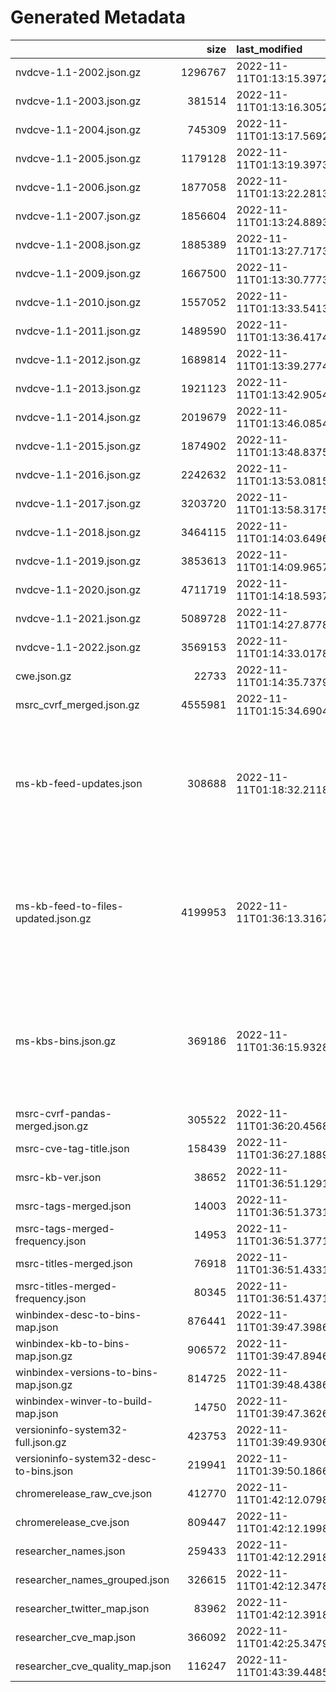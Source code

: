 # Generated Metadata

|                                        |    size | last_modified              |   count |     gen_time | key_index   | key_data   | swap_axes   | normalize   | skip_book   | sources                                                                                                                                                                                                                                                                                                                                                                                                                                        |
|:---------------------------------------|--------:|:---------------------------|--------:|-------------:|:------------|:-----------|:------------|:------------|:------------|:-----------------------------------------------------------------------------------------------------------------------------------------------------------------------------------------------------------------------------------------------------------------------------------------------------------------------------------------------------------------------------------------------------------------------------------------------|
| nvdcve-1.1-2002.json.gz                | 1296767 | 2022-11-11T01:13:15.397282 |    6769 |    2.04926   |             | cves       | False       | True        | False       | ['https://nvd.nist.gov/feeds/json/cve/1.1/']                                                                                                                                                                                                                                                                                                                                                                                                   |
| nvdcve-1.1-2003.json.gz                |  381514 | 2022-11-11T01:13:16.305288 |    1553 |    0.907019  |             | cves       | False       | True        | False       | ['https://nvd.nist.gov/feeds/json/cve/1.1/']                                                                                                                                                                                                                                                                                                                                                                                                   |
| nvdcve-1.1-2004.json.gz                |  745309 | 2022-11-11T01:13:17.569297 |    2707 |    1.26344   |             | cves       | False       | True        | False       | ['https://nvd.nist.gov/feeds/json/cve/1.1/']                                                                                                                                                                                                                                                                                                                                                                                                   |
| nvdcve-1.1-2005.json.gz                | 1179128 | 2022-11-11T01:13:19.397310 |    4765 |    1.8281    |             | cves       | False       | True        | False       | ['https://nvd.nist.gov/feeds/json/cve/1.1/']                                                                                                                                                                                                                                                                                                                                                                                                   |
| nvdcve-1.1-2006.json.gz                | 1877058 | 2022-11-11T01:13:22.281326 |    7140 |    2.88012   |             | cves       | False       | True        | False       | ['https://nvd.nist.gov/feeds/json/cve/1.1/']                                                                                                                                                                                                                                                                                                                                                                                                   |
| nvdcve-1.1-2007.json.gz                | 1856604 | 2022-11-11T01:13:24.889341 |    6577 |    2.60855   |             | cves       | False       | True        | False       | ['https://nvd.nist.gov/feeds/json/cve/1.1/']                                                                                                                                                                                                                                                                                                                                                                                                   |
| nvdcve-1.1-2008.json.gz                | 1885389 | 2022-11-11T01:13:27.717357 |    7171 |    2.82718   |             | cves       | False       | True        | False       | ['https://nvd.nist.gov/feeds/json/cve/1.1/']                                                                                                                                                                                                                                                                                                                                                                                                   |
| nvdcve-1.1-2009.json.gz                | 1667500 | 2022-11-11T01:13:30.777377 |    5023 |    3.06152   |             | cves       | False       | True        | False       | ['https://nvd.nist.gov/feeds/json/cve/1.1/']                                                                                                                                                                                                                                                                                                                                                                                                   |
| nvdcve-1.1-2010.json.gz                | 1557052 | 2022-11-11T01:13:33.541394 |    5191 |    2.76149   |             | cves       | False       | True        | False       | ['https://nvd.nist.gov/feeds/json/cve/1.1/']                                                                                                                                                                                                                                                                                                                                                                                                   |
| nvdcve-1.1-2011.json.gz                | 1489590 | 2022-11-11T01:13:36.417413 |    4831 |    2.87446   |             | cves       | False       | True        | False       | ['https://nvd.nist.gov/feeds/json/cve/1.1/']                                                                                                                                                                                                                                                                                                                                                                                                   |
| nvdcve-1.1-2012.json.gz                | 1689814 | 2022-11-11T01:13:39.277436 |    5838 |    2.85914   |             | cves       | False       | True        | False       | ['https://nvd.nist.gov/feeds/json/cve/1.1/']                                                                                                                                                                                                                                                                                                                                                                                                   |
| nvdcve-1.1-2013.json.gz                | 1921123 | 2022-11-11T01:13:42.905466 |    6678 |    3.62868   |             | cves       | False       | True        | False       | ['https://nvd.nist.gov/feeds/json/cve/1.1/']                                                                                                                                                                                                                                                                                                                                                                                                   |
| nvdcve-1.1-2014.json.gz                | 2019679 | 2022-11-11T01:13:46.085491 |    8892 |    3.17705   |             | cves       | False       | True        | False       | ['https://nvd.nist.gov/feeds/json/cve/1.1/']                                                                                                                                                                                                                                                                                                                                                                                                   |
| nvdcve-1.1-2015.json.gz                | 1874902 | 2022-11-11T01:13:48.837513 |    8599 |    2.75251   |             | cves       | False       | True        | False       | ['https://nvd.nist.gov/feeds/json/cve/1.1/']                                                                                                                                                                                                                                                                                                                                                                                                   |
| nvdcve-1.1-2016.json.gz                | 2242632 | 2022-11-11T01:13:53.081548 |   10510 |    4.24323   |             | cves       | False       | True        | False       | ['https://nvd.nist.gov/feeds/json/cve/1.1/']                                                                                                                                                                                                                                                                                                                                                                                                   |
| nvdcve-1.1-2017.json.gz                | 3203720 | 2022-11-11T01:13:58.317595 |   16678 |    5.23555   |             | cves       | False       | True        | False       | ['https://nvd.nist.gov/feeds/json/cve/1.1/']                                                                                                                                                                                                                                                                                                                                                                                                   |
| nvdcve-1.1-2018.json.gz                | 3464115 | 2022-11-11T01:14:03.649648 |   16742 |    5.33113   |             | cves       | False       | True        | False       | ['https://nvd.nist.gov/feeds/json/cve/1.1/']                                                                                                                                                                                                                                                                                                                                                                                                   |
| nvdcve-1.1-2019.json.gz                | 3853613 | 2022-11-11T01:14:09.965709 |   16667 |    6.31609   |             | cves       | False       | True        | False       | ['https://nvd.nist.gov/feeds/json/cve/1.1/']                                                                                                                                                                                                                                                                                                                                                                                                   |
| nvdcve-1.1-2020.json.gz                | 4711719 | 2022-11-11T01:14:18.593785 |   19609 |    8.62524   |             | cves       | False       | True        | False       | ['https://nvd.nist.gov/feeds/json/cve/1.1/']                                                                                                                                                                                                                                                                                                                                                                                                   |
| nvdcve-1.1-2021.json.gz                | 5089728 | 2022-11-11T01:14:27.877861 |   20891 |    9.28471   |             | cves       | False       | True        | False       | ['https://nvd.nist.gov/feeds/json/cve/1.1/']                                                                                                                                                                                                                                                                                                                                                                                                   |
| nvdcve-1.1-2022.json.gz                | 3569153 | 2022-11-11T01:14:33.017897 |   16554 |    5.13865   |             | cves       | False       | True        | False       | ['https://nvd.nist.gov/feeds/json/cve/1.1/']                                                                                                                                                                                                                                                                                                                                                                                                   |
| cwe.json.gz                            |   22733 | 2022-11-11T01:14:35.737911 |    1402 |    2.60942   |             |            | True        | False       | False       | ['https://cwe.mitre.org/data/xml/cwec_latest.xml.zip']                                                                                                                                                                                                                                                                                                                                                                                         |
| msrc_cvrf_merged.json.gz               | 4555981 | 2022-11-11T01:15:34.690407 |      80 |   59.1295    |             |            | False       | False       | True        | ['https://api.msrc.microsoft.com/']                                                                                                                                                                                                                                                                                                                                                                                                            |
| ms-kb-feed-updates.json                |  308688 | 2022-11-11T01:18:32.211877 |     461 |  174.861     |             |            | True        | False       | False       | ['https://support.microsoft.com/en-us/feed/atom/6ae59d69-36fc-8e4d-23dd-631d98bf74a9', 'https://support.microsoft.com/en-us/feed/atom/4ec863cc-2ecd-e187-6cb3-b50c6545db92', 'https://support.microsoft.com/en-us/feed/atom/2d67e9fb-2bd2-6742-08ee-628da707657f', 'https://support.microsoft.com/en-us/feed/atom/eb958e25-cff9-2d06-53ca-f656481bb31f', 'https://support.microsoft.com/en-us/feed/atom/c3a1be8a-50db-47b7-d5eb-259debc3abcc'] |
| ms-kb-feed-to-files-updated.json.gz    | 4199953 | 2022-11-11T01:36:13.316794 |      10 | 1061.12      |             |            | False       | False       | False       | ['https://support.microsoft.com/en-us/feed/atom/6ae59d69-36fc-8e4d-23dd-631d98bf74a9', 'https://support.microsoft.com/en-us/feed/atom/4ec863cc-2ecd-e187-6cb3-b50c6545db92', 'https://support.microsoft.com/en-us/feed/atom/2d67e9fb-2bd2-6742-08ee-628da707657f', 'https://support.microsoft.com/en-us/feed/atom/eb958e25-cff9-2d06-53ca-f656481bb31f', 'https://support.microsoft.com/en-us/feed/atom/c3a1be8a-50db-47b7-d5eb-259debc3abcc'] |
| ms-kbs-bins.json.gz                    |  369186 | 2022-11-11T01:36:15.932816 |     461 |    2.0253    |             |            | False       | False       | False       | ['https://support.microsoft.com/en-us/feed/atom/6ae59d69-36fc-8e4d-23dd-631d98bf74a9', 'https://support.microsoft.com/en-us/feed/atom/4ec863cc-2ecd-e187-6cb3-b50c6545db92', 'https://support.microsoft.com/en-us/feed/atom/2d67e9fb-2bd2-6742-08ee-628da707657f', 'https://support.microsoft.com/en-us/feed/atom/eb958e25-cff9-2d06-53ca-f656481bb31f', 'https://support.microsoft.com/en-us/feed/atom/c3a1be8a-50db-47b7-d5eb-259debc3abcc'] |
| msrc-cvrf-pandas-merged.json.gz        |  305522 | 2022-11-11T01:36:20.456854 |       8 |    7.08979   |             |            | False       | False       | False       | ['https://api.msrc.microsoft.com/']                                                                                                                                                                                                                                                                                                                                                                                                            |
| msrc-cve-tag-title.json                |  158439 | 2022-11-11T01:36:27.188910 |       3 |    4.11418   |             |            | False       | False       | False       | ['https://api.msrc.microsoft.com/']                                                                                                                                                                                                                                                                                                                                                                                                            |
| msrc-kb-ver.json                       |   38652 | 2022-11-11T01:36:51.129113 |       2 |   24.136     |             |            | False       | False       | False       | ['https://api.msrc.microsoft.com/']                                                                                                                                                                                                                                                                                                                                                                                                            |
| msrc-tags-merged.json                  |   14003 | 2022-11-11T01:36:51.373115 |     437 |    0.0487039 |             |            | False       | False       | False       | ['https://api.msrc.microsoft.com/']                                                                                                                                                                                                                                                                                                                                                                                                            |
| msrc-tags-merged-frequency.json        |   14953 | 2022-11-11T01:36:51.377115 |     437 |    0.0487039 |             |            | True        | True        | False       | ['https://api.msrc.microsoft.com/']                                                                                                                                                                                                                                                                                                                                                                                                            |
| msrc-titles-merged.json                |   76918 | 2022-11-11T01:36:51.433115 |     437 |    0.0569522 |             |            | False       | False       | False       | ['https://api.msrc.microsoft.com/']                                                                                                                                                                                                                                                                                                                                                                                                            |
| msrc-titles-merged-frequency.json      |   80345 | 2022-11-11T01:36:51.437115 |     437 |    0.0569522 |             |            | True        | True        | False       | ['https://api.msrc.microsoft.com/']                                                                                                                                                                                                                                                                                                                                                                                                            |
| winbindex-desc-to-bins-map.json        |  876441 | 2022-11-11T01:39:47.398630 |    9065 |  177.023     |             |            | True        | True        | False       | ['https://github.com/m417z/winbindex/archive/refs/heads/gh-pages.zip']                                                                                                                                                                                                                                                                                                                                                                         |
| winbindex-kb-to-bins-map.json.gz       |  906572 | 2022-11-11T01:39:47.894634 |     665 |  177.023     |             |            | True        | False       | False       | ['https://github.com/m417z/winbindex/archive/refs/heads/gh-pages.zip']                                                                                                                                                                                                                                                                                                                                                                         |
| winbindex-versions-to-bins-map.json.gz |  814725 | 2022-11-11T01:39:48.438639 |    5546 |  177.023     |             |            | True        | True        | False       | ['https://github.com/m417z/winbindex/archive/refs/heads/gh-pages.zip']                                                                                                                                                                                                                                                                                                                                                                         |
| winbindex-winver-to-build-map.json     |   14750 | 2022-11-11T01:39:47.362629 |      13 |  177.023     |             |            | False       | True        | False       | ['https://github.com/m417z/winbindex/archive/refs/heads/gh-pages.zip']                                                                                                                                                                                                                                                                                                                                                                         |
| versioninfo-system32-full.json.gz      |  423753 | 2022-11-11T01:39:49.930651 |      24 |    1.40137   |             |            | False       | False       | False       | ['C:\\Windows\\System32']                                                                                                                                                                                                                                                                                                                                                                                                                      |
| versioninfo-system32-desc-to-bins.json |  219941 | 2022-11-11T01:39:50.186653 |      24 |    0.191942  |             |            | False       | False       | False       | ['C:\\Windows\\System32']                                                                                                                                                                                                                                                                                                                                                                                                                      |
| chromerelease_raw_cve.json             |  412770 | 2022-11-11T01:42:12.079806 |    2321 |  141.857     |             |            | False       | False       | False       | ['https://chromereleases.googleblog.com']                                                                                                                                                                                                                                                                                                                                                                                                      |
| chromerelease_cve.json                 |  809447 | 2022-11-11T01:42:12.199807 |    2321 |    0.117059  | cve_id      |            | False       | True        | False       | ['https://chromereleases.googleblog.com']                                                                                                                                                                                                                                                                                                                                                                                                      |
| researcher_names.json                  |  259433 | 2022-11-11T01:42:12.291808 |    3198 |    0.0825083 |             |            | False       | False       | False       | ['https://chromereleases.googleblog.com', 'https://api.msrc.microsoft.com/']                                                                                                                                                                                                                                                                                                                                                                   |
| researcher_names_grouped.json          |  326615 | 2022-11-11T01:42:12.347809 |    1874 |    0.0514925 |             |            | True        | True        | False       | ['https://chromereleases.googleblog.com', 'https://api.msrc.microsoft.com/']                                                                                                                                                                                                                                                                                                                                                                   |
| researcher_twitter_map.json            |   83962 | 2022-11-11T01:42:12.391809 |    1874 |    0.0399907 |             |            | True        | False       | False       | ['https://chromereleases.googleblog.com', 'https://api.msrc.microsoft.com/']                                                                                                                                                                                                                                                                                                                                                                   |
| researcher_cve_map.json                |  366092 | 2022-11-11T01:42:25.347917 |    1874 |   12.9555    |             |            | False       | False       | False       | ['https://chromereleases.googleblog.com', 'https://api.msrc.microsoft.com/']                                                                                                                                                                                                                                                                                                                                                                   |
| researcher_cve_quality_map.json        |  116247 | 2022-11-11T01:43:39.448560 |       3 |   74.114     |             |            | False       | False       | False       | ['https://chromereleases.googleblog.com', 'https://api.msrc.microsoft.com/']                                                                                                                                                                                                                                                                                                                                                                   |